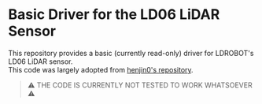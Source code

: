 # Basic Driver for the LD06 LiDAR Sensor
This repository provides a basic (currently read-only) driver for LDROBOT's LD06 LiDAR sensor.  
This code was largely adopted from [henjin0's repository](https://github.com/henjin0/LIDAR_LD06_python_loder).

> ⚠️ THE CODE IS CURRENTLY NOT TESTED TO WORK WHATSOEVER ⚠️
